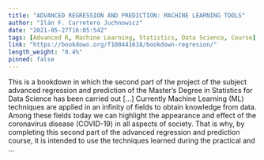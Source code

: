 ```yaml
---
title: "ADVANCED REGRESSION AND PREDICTION: MACHINE LEARNING TOOLS"
author: "Ilán F. Carretero Juchnowicz"
date: "2021-05-27T16:05:54Z"
tags: [Advanced R, Machine Learning, Statistics, Data Science, Course]
link: "https://bookdown.org/f100441618/bookdown-regresion/"
length_weight: "8.4%"
pinned: false
---
```


This is a bookdown in which the second part of the project of the subject advanced regression and prediction of the Master’s Degree in Statistics for Data Science has been carried out [...] Currently Machine Learning (ML) techniques are applied in an infinity of fields to obtain knowledge from data. Among these fields today we can highlight the appearance and effect of the coronavirus disease (COVID-19) in all aspects of society. That is why, by completing this second part of the advanced regression and prediction course, it is intended to use the techniques learned during the practical and ...

